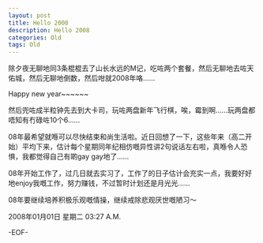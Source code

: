 ```yaml
---
layout: post
title: Hello 2008
description: Hello 2008
categories: Old
tags: Old
---
```

除夕夜无聊地同3条棍棍去了山长水远的M记，吃咗两个套餐，然后无聊地去咗天佑城，然后无聊地倒数，然后咁就2008年咯......

Happy new year~~~~~~

然后兜咗成半粒钟先去到大卡司，玩咗两盘新年飞行棋，唉，霉到啊......玩两盘都唔知有冇碌咗10个6......

08年最希望就喺可以尽快结束和尚生活啦。近日回想了一下，这些年来（高二开始）平均下来，估计每个星期同年纪相仿嘅异性讲2句说话左右啦，真喺令人恐惧，我都觉得自己有啲gay gay地了......

08年开始工作了，过几日就去实习了，工作了的日子估计会充实一点，我要好好地enjoy我嘅工作，努力赚钱，不过暂时计划还是月光光......

08年要继续培养积极乐观嘅情操，继续戒除悲观厌世嘅陋习～

2008年01月01日 星期二  03:27 A.M.

-EOF-